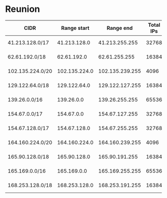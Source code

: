 # Reunion

CIDR               | Range start     | Range end       | Total IPs  | Assign date | Owner
------------------ | --------------- | --------------- | ---------- | ----------- | -----
41.213.128.0/17    | 41.213.128.0    | 41.213.255.255  | 32768      | 2008-01-08  | 
62.61.192.0/18     | 62.61.192.0     | 62.61.255.255   | 16384      | 2014-09-24  | 
102.135.224.0/20   | 102.135.224.0   | 102.135.239.255 | 4096       | 2018-06-08  | 
129.122.64.0/18    | 129.122.64.0    | 129.122.127.255 | 16384      | 2015-10-08  | 
139.26.0.0/16      | 139.26.0.0      | 139.26.255.255  | 65536      | 2016-09-28  | 
154.67.0.0/17      | 154.67.0.0      | 154.67.127.255  | 32768      | 2013-09-30  | 
154.67.128.0/17    | 154.67.128.0    | 154.67.255.255  | 32768      | 2014-02-10  | 
164.160.224.0/20   | 164.160.224.0   | 164.160.239.255 | 4096       | 2016-05-09  | 
165.90.128.0/18    | 165.90.128.0    | 165.90.191.255  | 16384      | 2015-11-23  | 
165.169.0.0/16     | 165.169.0.0     | 165.169.255.255 | 65536      | 2015-06-26  | 
168.253.128.0/18   | 168.253.128.0   | 168.253.191.255 | 16384      | 2015-05-06  | 

